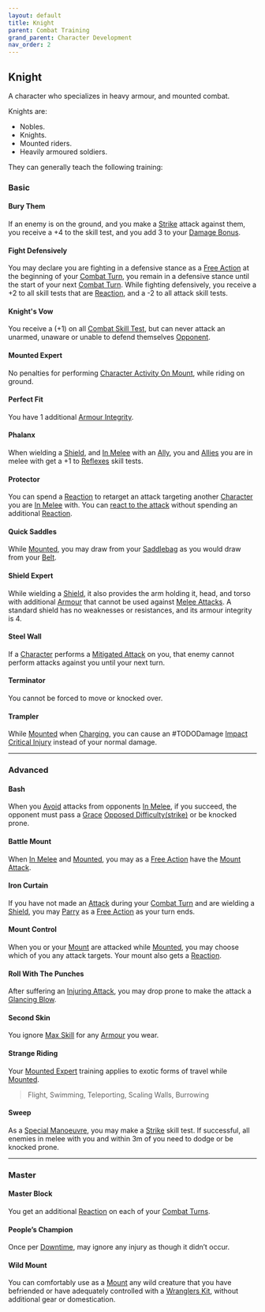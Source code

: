 ```yaml
---
layout: default
title: Knight
parent: Combat Training
grand_parent: Character Development
nav_order: 2
---
```

## Knight
A character who specializes in heavy armour, and mounted combat.

Knights are: 
* Nobles.
* Knights.
* Mounted riders.
* Heavily armoured soldiers.

They can generally teach the following training:

### Basic

#### Bury Them
If an enemy is on the ground, and you make a [Strike](Strength#Strike) attack against them, you receive a +4 to the skill test, and you add 3 to your [Damage Bonus](Weapons#Damage%20Bonus).

#### Fight Defensively
You may declare you are fighting in a defensive stance as a [Free Action](Terminology#Free%20Action) at the beginning of your [Combat Turn](Terminology#Combat%20Turn), you remain in a defensive stance until the start of your next [Combat Turn](Terminology#Combat%20Turn). While fighting defensively, you receive a +2 to all skill tests that are [Reaction](Terminology#Reaction), and a -2 to all attack skill tests.

#### Knight's Vow
You receive a (+1) on all [Combat Skill Test](Terminology#Combat%20Action), but can never attack an unarmed, unaware or unable to defend themselves [Opponent](Terminology#Opponent). 

#### Mounted Expert
No penalties for performing [Character Activity On Mount](Mounts#Character%20Activity%20On%20Mount), while riding on ground.

#### Perfect Fit
You have 1 additional [Armour Integrity](Armour#Armour%20Integrity).

#### Phalanx
When wielding a [Shield](Terminology#Shield), and [In Melee](Terminology#In%20Melee) with an [Ally](Terminology#Ally), you and [Allies](Terminology#Ally) you are in melee with get a +1 to [Reflexes](Agility#Reflexes) skill tests.

#### Protector
You can spend a [Reaction](Terminology#Reaction) to retarget an attack targeting another [Character](Terminology#Character) you are [In Melee](Terminology#In%20Melee) with. You can [react to the attack](Combat#Reacting%20to%20Attacks) without spending an additional [Reaction](Terminology#Reaction).

#### Quick Saddles
While [Mounted](Terminology#Mounted), you may draw from your [Saddlebag](Storage#Saddlebag) as you would draw from your [Belt](Storage#Belt).

#### Shield Expert
While wielding a [Shield](Terminology#Shield), it also provides the arm holding it, head, and torso with additional [Armour](Armour) that cannot be used against [Melee Attacks](Terminology#Melee%20Attack). A standard shield has no weaknesses or resistances, and its armour integrity is 4.

#### Steel Wall
If a [Character](Terminology#Character) performs a [Mitigated Attack](Terminology#Mitigated%20Attack) on you, that enemy cannot perform attacks against you until your next turn.

#### Terminator
You cannot be forced to move or knocked over.

#### Trampler
While [Mounted](Terminology#Mounted) when [Charging](Combat#Charging), you can cause an #TODODamage [Impact](Combat#Impact) [Critical Injury](Injury#Critical%20Injury) instead of your normal damage.


---

### Advanced

#### Bash
When you [Avoid](Combat#Avoid) attacks from opponents [In Melee](Terminology#In%20Melee), if you succeed, the opponent must pass a [Grace](Agility#Grace) [Opposed Difficulty(strike)](Skills#Opposed%20Difficulty) or be knocked prone.

#### Battle Mount
When [In Melee](Terminology#In%20Melee) and [Mounted](Terminology#Mounted), you may as a [Free Action](Terminology#Free%20Action) have the [Mount](Mounts) [Attack](Terminology#Attack).

#### Iron Curtain
If you have not made an [Attack](Terminology#Attack) during your [Combat Turn](Terminology#Combat%20Turn) and are wielding a [Shield](Terminology#Shield), you may [Parry](Combat#Parry) as a [Free Action](Terminology#Free%20Action) as your turn ends.

#### Mount Control
When you or your [Mount](Mounts) are attacked while [Mounted](Terminology#Mounted), you may choose which of you any attack targets. Your mount also gets a [Reaction](Terminology#Reaction).

#### Roll With The Punches
After suffering an [Injuring Attack](Terminology#Injuring%20Attack), you may drop prone to make the attack a [Glancing Blow](Combat#Glancing%20Blow).

#### Second Skin
You ignore [Max Skill](Armour#Max%20Skill) for any [Armour](Armour) you wear.

#### Strange Riding
Your [Mounted Expert](#Mounted%20Expert) training applies to exotic forms of travel while [Mounted](Terminology#Mounted).

> Flight, Swimming, Teleporting, Scaling Walls, Burrowing

#### Sweep
As a [Special Manoeuvre](Combat#Special%20Manoeuvres), you may make a [Strike](Strength#Strike) skill test. If successful, all enemies in melee with you and within 3m of you need to dodge or be knocked prone.

---

### Master

#### Master Block
You get an additional [Reaction](Terminology#Reaction) on each of your [Combat Turns](Terminology#Combat%20Turn).

#### People’s Champion
Once per [Downtime](Telling-The-Story#Downtime), may ignore any injury as though it didn’t occur.

#### Wild Mount
You can comfortably use as a [Mount](Mounts) any wild creature that you have befriended or have adequately controlled with a [Wranglers Kit](Example-Gear#Wranglers%20Kit), without additional gear or domestication.
